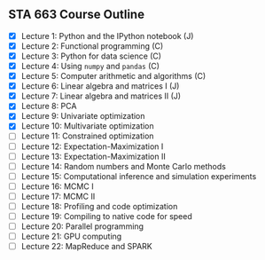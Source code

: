 STA 663 Course Outline
---

- [x] Lecture 1: Python and the IPython notebook (J)
- [x] Lecture 2: Functional programming (C)
- [x] Lecture 3: Python for data science (C)
- [x] Lecture 4: Using `numpy` and `pandas` (C)
- [x] Lecture 5: Computer arithmetic and algorithms (C)
- [x] Lecture 6: Linear algebra and matrices I (J)
- [x] Lecture 7: Linear algebra and matrices II (J)
- [x] Lecture 8: PCA
- [x] Lecture 9: Univariate optimization
- [x] Lecture 10: Multivariate optimization
- [ ] Lecture 11: Constrained optimization
- [ ] Lecture 12: Expectation-Maximization I
- [ ] Lecture 13: Expectation-Maximization II
- [ ] Lecture 14: Random numbers and Monte Carlo methods
- [ ] Lecture 15: Computational inference and simulation experiments
- [ ] Lecture 16: MCMC I
- [ ] Lecture 17: MCMC II
- [ ] Lecture 18: Profiling and code optimization
- [ ] Lecture 19: Compiling to native code for speed
- [ ] Lecture 20: Parallel programming
- [ ] Lecture 21: GPU computing
- [ ] Lecture 22: MapReduce and SPARK
